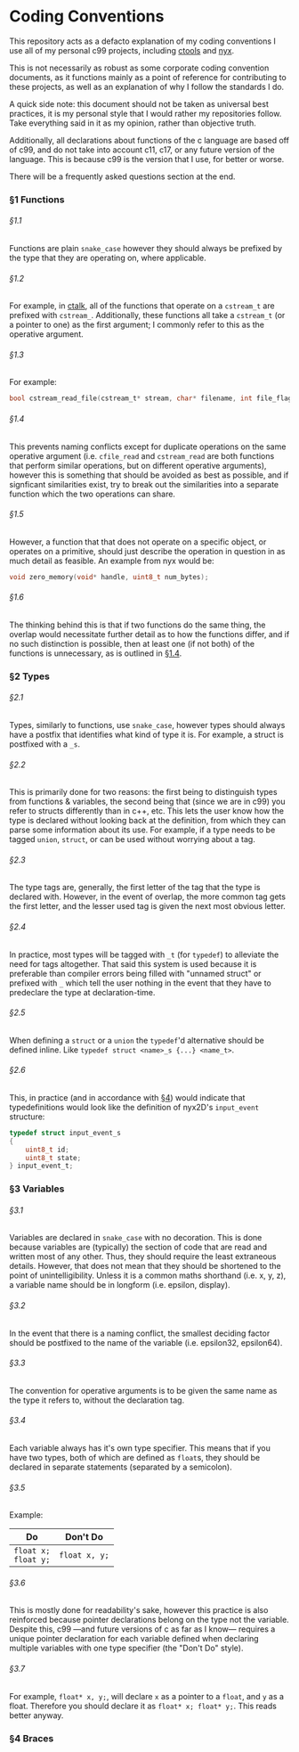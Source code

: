 # Coding Conventions

This repository acts as a defacto explanation of my coding conventions I use all of my personal c99 projects, including [ctools](https://github.com/remi-nolan/ctools/) and [nyx](https://github.com/remi-nolan/nyx).

This is not necessarily as robust as some corporate coding convention documents, as it functions mainly as a point of reference for contributing to these projects, as well as an explanation of why I follow the standards I do.

A quick side note: this document should not be taken as universal best practices, it is my personal style that I would rather my repositories follow. Take everything said in it as my opinion, rather than objective truth.

Additionally, all declarations about functions of the c language are based off of c99, and do not take into account c11, c17, or any future version of the language. This is because c99 is the version that I use, for better or worse.

There will be a frequently asked questions section at the end.

### §1 Functions

###### §1.1
Functions are plain `snake_case` however they should always be prefixed by the type that they are operating on, where applicable.

###### §1.2
For example, in [ctalk](https://github.com/remi-nolan/ctools/blob/main/ctalk/ctalk.h), all of the functions that operate on a `cstream_t` are prefixed with `cstream_`.
Additionally, these functions all take a `cstream_t` (or a pointer to one) as the first argument; I commonly refer to this as the operative argument.

###### §1.3
For example:
```c
bool cstream_read_file(cstream_t* stream, char* filename, int file_flags, int stream_flags);
```

###### §1.4
This prevents naming conflicts except for duplicate operations on the same operative argument (i.e. `cfile_read` and `cstream_read` are both functions that perform similar operations, but on different operative arguments), however this is something that should be avoided as best as possible, and if signficant similarities exist, try to break out the similarities into a separate function which the two operations can share.

###### §1.5
However, a function that that does not operate on a specific object, or operates on a primitive, should just describe the operation in question in as much detail as feasible. An example from nyx would be:
```c
void zero_memory(void* handle, uint8_t num_bytes);
```

###### §1.6
The thinking behind this is that if two functions do the same thing, the overlap would necessitate further detail as to how the functions differ, and if no such distinction is possible, then at least one (if not both) of the functions is unnecessary, as is outlined in [§1.4](#§14).

### §2 Types
###### §2.1
Types, similarly to functions, use `snake_case`, however types should always have a postfix that identifies what kind of type it is. For example, a struct is postfixed with a `_s`.

###### §2.2
This is primarily done for two reasons: the first being to distinguish types from functions & variables, the second being that (since we are in c99) you refer to structs differently than in c++, etc. This lets the user know how the type is declared without looking back at the definition, from which they can parse some information about its use. For example, if a type needs to be tagged `union`, `struct`, or can be used without worrying about a tag.

###### §2.3
The type tags are, generally, the first letter of the tag that the type is declared with. However, in the event of overlap, the more common tag gets the first letter, and the lesser used tag is given the next most obvious letter.

###### §2.4
In practice, most types will be tagged with `_t` (for `typedef`) to alleviate the need for tags altogether. That said this system is used because it is preferable than compiler errors being filled with "unnamed struct" or prefixed with `_` which tell the user nothing in the event that they have to predeclare the type at declaration-time.

###### §2.5
When defining a `struct` or a `union` the `typedef`'d alternative should be defined inline. Like `typedef struct <name>_s {...} <name_t>`.

###### §2.6
This, in practice (and in accordance with [§4](#§4)) would indicate that typedefinitions would look like the definition of nyx2D's `input_event` structure:

```c
typedef struct input_event_s
{
    uint8_t id;
    uint8_t state;
} input_event_t;
```

### §3 Variables
###### §3.1
Variables are declared in `snake_case` with no decoration. This is done because variables are (typically) the section of code that are read and written most of any other. Thus, they should require the least extraneous details. However, that does not mean that they should be shortened to the point of unintelligibility. Unless it is a common maths shorthand (i.e. x, y, z), a variable name should be in longform (i.e. epsilon, display).

###### §3.2
In the event that there is a naming conflict, the smallest deciding factor should be postfixed to the name of the variable (i.e. epsilon32, epsilon64).

###### §3.3
The convention for operative arguments is to be given the same name as the type it refers to, without the declaration tag.

###### §3.4
Each variable always has it's own type specifier. This means that if you have two types, both of which are defined as `float`s, they should be declared in separate statements (separated by a semicolon).

###### §3.5
Example:

| Do | Don't Do |
| -- | -------- |
| `float x;`<br/>`float y;` | `float x, y;` |

###### §3.6
This is mostly done for readability's sake, however this practice is also reinforced because pointer declarations belong on the type not the variable. Despite this, c99 —and future versions of c as far as I know— requires a unique pointer declaration for each variable defined when declaring multiple variables with one type specifier (the "Don't Do" style).

###### §3.7
For example, `float* x, y;`, will declare `x` as a pointer to a `float`, and `y` as a float. Therefore you should declare it as `float* x; float* y;`. This reads better anyway.

### §4 Braces
